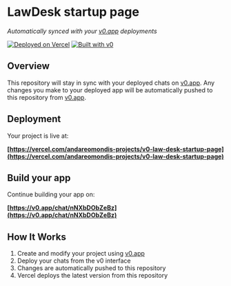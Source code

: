 # LawDesk startup page

*Automatically synced with your [v0.app](https://v0.app) deployments*

[![Deployed on Vercel](https://img.shields.io/badge/Deployed%20on-Vercel-black?style=for-the-badge&logo=vercel)](https://vercel.com/andareomondis-projects/v0-law-desk-startup-page)
[![Built with v0](https://img.shields.io/badge/Built%20with-v0.app-black?style=for-the-badge)](https://v0.app/chat/nNXbDObZeBz)

## Overview

This repository will stay in sync with your deployed chats on [v0.app](https://v0.app).
Any changes you make to your deployed app will be automatically pushed to this repository from [v0.app](https://v0.app).

## Deployment

Your project is live at:

**[https://vercel.com/andareomondis-projects/v0-law-desk-startup-page](https://vercel.com/andareomondis-projects/v0-law-desk-startup-page)**

## Build your app

Continue building your app on:

**[https://v0.app/chat/nNXbDObZeBz](https://v0.app/chat/nNXbDObZeBz)**

## How It Works

1. Create and modify your project using [v0.app](https://v0.app)
2. Deploy your chats from the v0 interface
3. Changes are automatically pushed to this repository
4. Vercel deploys the latest version from this repository